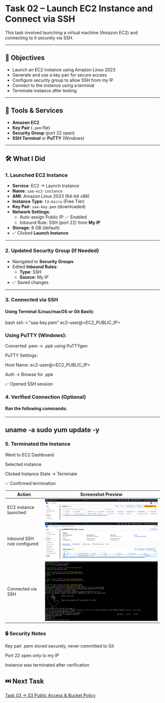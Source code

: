 # Task 02 – Launch EC2 Instance and Connect via SSH

This task involved launching a virtual machine (Amazon EC2) and connecting to it securely via SSH.

---

## 🎯 Objectives

- Launch an EC2 instance using Amazon Linux 2023
- Generate and use a key pair for secure access
- Configure security group to allow SSH from my IP
- Connect to the instance using a terminal
- Terminate instance after testing

---

## 🧰 Tools & Services

- **Amazon EC2**
- **Key Pair** (`.pem` file)
- **Security Group** (port 22 open)
- **SSH Terminal** or **PuTTY** (Windows)

---

## 🛠️ What I Did

### 1. Launched EC2 Instance

- **Service**: EC2 → Launch Instance
- **Name**: `saa-ec2-instance`
- **AMI**: Amazon Linux 2023 (64-bit x86)
- **Instance Type**: `t3.micro` (Free Tier)
- **Key Pair**: `saa-key.pem` (downloaded)
- **Network Settings**:
  - Auto-assign Public IP: ✅ Enabled
  - Inbound Rule: SSH (port 22) from **My IP**
- **Storage**: 8 GB (default)
- ✅ Clicked **Launch Instance**

---

### 2. Updated Security Group (If Needed)

- Navigated to **Security Groups**
- Edited **Inbound Rules**:
  - **Type**: SSH
  - **Source**: My IP
- ✅ Saved changes

---

### 3. Connected via SSH

#### Using Terminal (Linux/macOS or Git Bash):
bash
ssh -i "saa-key.pem" ec2-user@<EC2_PUBLIC_IP>

### Using PuTTY (Windows):
Converted .pem → .ppk using PuTTYgen

PuTTY Settings:

Host Name: ec2-user@<EC2_PUBLIC_IP>

Auth → Browse for .ppk

✅ Opened SSH session


### 4. Verified Connection (Optional)
#### Ran the following commands:
---
uname -a
sudo yum update -y
---

### 5. Terminated the Instance
Went to EC2 Dashboard

Selected instance

Clicked Instance State → Terminate

✅ Confirmed termination

| Action                      | Screenshot Preview                      |
| --------------------------- | --------------------------------------- |
| EC2 instance launched    | ![EC2 Instance](./ec2-instance-running.PNG) |
| Inbound SSH rule configured | ![Security Group](./security-group.PNG)     |
| Connected via SSH | ![SSH Session](./SSH-connect-EC2.png) |



### 🔒 Security Notes
Key pair .pem stored securely, never committed to Git

Port 22 open only to my IP

Instance was terminated after verification
## ⏭️ Next Task

[Task 03 → S3 Public Access & Bucket Policy](../task-03-s3-public-access/README.md)

